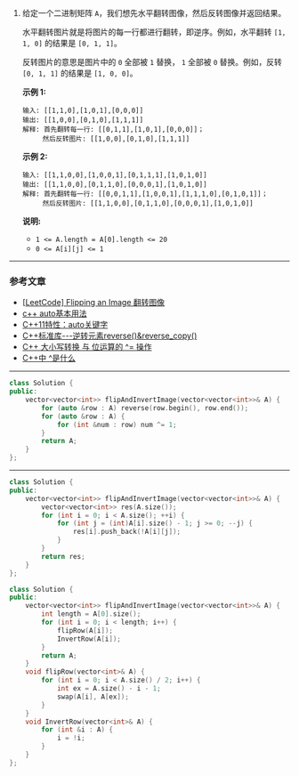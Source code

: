 1. 给定一个二进制矩阵 `A`，我们想先水平翻转图像，然后反转图像并返回结果。

   水平翻转图片就是将图片的每一行都进行翻转，即逆序。例如，水平翻转 `[1, 1, 0]` 的结果是 `[0, 1, 1]`。

   反转图片的意思是图片中的 `0` 全部被 `1` 替换， `1` 全部被 `0` 替换。例如，反转 `[0, 1, 1]` 的结果是 `[1, 0, 0]`。

   **示例 1:**

   ```
   输入: [[1,1,0],[1,0,1],[0,0,0]]
   输出: [[1,0,0],[0,1,0],[1,1,1]]
   解释: 首先翻转每一行: [[0,1,1],[1,0,1],[0,0,0]]；
        然后反转图片: [[1,0,0],[0,1,0],[1,1,1]]
   ```

   **示例 2:**

   ```
   输入: [[1,1,0,0],[1,0,0,1],[0,1,1,1],[1,0,1,0]]
   输出: [[1,1,0,0],[0,1,1,0],[0,0,0,1],[1,0,1,0]]
   解释: 首先翻转每一行: [[0,0,1,1],[1,0,0,1],[1,1,1,0],[0,1,0,1]]；
        然后反转图片: [[1,1,0,0],[0,1,1,0],[0,0,0,1],[1,0,1,0]]
   ```

   **说明:**

   - `1 <= A.length = A[0].length <= 20`
   - `0 <= A[i][j] <= 1`

***

### 参考文章

- [[LeetCode\] Flipping an Image 翻转图像](https://www.cnblogs.com/grandyang/p/10349485.html)
- [c++ auto基本用法](<https://blog.csdn.net/lwgkzl/article/details/82110068>)
- [C++11特性：auto关键字](https://www.cnblogs.com/QG-whz/p/4951177.html)
- [C++标准库---逆转元素reverse()&reverse_copy()](<https://blog.csdn.net/qq_40816078/article/details/80781931>)
- [C++ 大小写转换 与 位运算的 ^= 操作](<https://blog.csdn.net/machinerandy/article/details/80269881>)
- [C++中 ^是什么](<https://zhidao.baidu.com/question/531865126.html>)

***

```c++
class Solution {
public:
    vector<vector<int>> flipAndInvertImage(vector<vector<int>>& A) {
        for (auto &row : A) reverse(row.begin(), row.end());
        for (auto &row : A) {
            for (int &num : row) num ^= 1;
        }
        return A;
    }
};
```

***

```c++
class Solution {
public:
    vector<vector<int>> flipAndInvertImage(vector<vector<int>>& A) {
        vector<vector<int>> res(A.size());
        for (int i = 0; i < A.size(); ++i) {
            for (int j = (int)A[i].size() - 1; j >= 0; --j) {
                res[i].push_back(!A[i][j]);
            }
        }
        return res;
    }
};
```

```c++
class Solution {
public:
    vector<vector<int>> flipAndInvertImage(vector<vector<int>>& A) {
        int length = A[0].size();
        for (int i = 0; i < length; i++) {
            flipRow(A[i]);
            InvertRow(A[i]);
        }
        return A;
    }
    void flipRow(vector<int>& A) {
        for (int i = 0; i < A.size() / 2; i++) {
            int ex = A.size() - i - 1;
            swap(A[i], A[ex]);
        }
    }
    void InvertRow(vector<int>& A) {
        for (int &i : A) {
            i = !i;
        }
    }
};
```